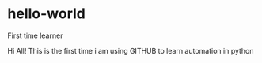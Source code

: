 # hello-world
First time learner

Hi All!
This is the first time i am using GITHUB to learn automation in python
